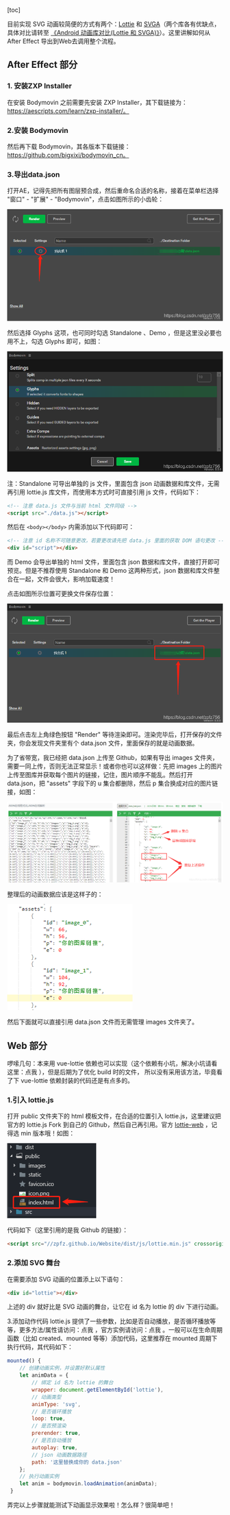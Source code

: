 [toc]

目前实现 SVG 动画较简便的方式有两个：[Lottie](https://github.com/airbnb/lottie-web) 和 [SVGA](http://svga.io/index.html)（两个库各有优缺点，具体对比请转至 [《Android 动画库对比(Lottie 和 SVGA)》](https://jfson.github.io/2018/01/08/41-anim/)）。这里讲解如何从 After Effect 导出到Web去调用整个流程。



## After Effect 部分

### 1. 安装ZXP Installer
在安装 Bodymovin 之前需要先安装 ZXP Installer，其下载链接为：https://aescripts.com/learn/zxp-installer/。

### 2.安装 Bodymovin
然后再下载 Bodymovin，其各版本下载链接：https://github.com/bigxixi/bodymovin_cn。

### 3.导出data.json
打开AE，记得先把所有图层预合成，然后重命名合适的名称，接着在菜单栏选择 "窗口" - "扩展" - "Bodymovin"，点击如图所示的小齿轮：

![img](images/watermark,type_ZmFuZ3poZW5naGVpdGk,shadow_10,text_aHR0cHM6Ly9ibG9nLmNzZG4ubmV0L3pwZno3NTY=,size_16,color_FFFFFF,t_70.png)

然后选择 Glyphs 这项，也可同时勾选 Standalone 、Demo ，但是这里没必要也用不上，勾选 Glyphs 即可，如图：

![img](images/watermark,type_ZmFuZ3poZW5naGVpdGk,shadow_10,text_aHR0cHM6Ly9ibG9nLmNzZG4ubmV0L3pwZno3NTY=,size_16,color_FFFFFF,t_70-20220704143159607.png)

注：Standalone 可导出单独的 js 文件，里面包含 json 动画数据和库文件，无需再引用 lottie.js 库文件，而使用本方式时可直接引用 js 文件，代码如下：

```html
<!-- 注意 data.js 文件与当前 html 文件同级 -->
<script src="./data.js"></script>
```
然后在 `<body></body>` 内需添加以下代码即可：

```html
<!-- 注意 id 名称不可随意更改，若要更改请先把 data.js 里面的获取 DOM 语句更改 -->
<div id="script"></div>
```

而 Demo 会导出单独的 html 文件，里面包含 json 数据和库文件，直接打开即可预览。但是不推荐使用 Standalone 和 Demo 这两种形式，json 数据和库文件整合在一起，文件会很大，影响加载速度！

点击如图所示位置可更换文件保存位置：

![img](images/watermark,type_ZmFuZ3poZW5naGVpdGk,shadow_10,text_aHR0cHM6Ly9ibG9nLmNzZG4ubmV0L3pwZno3NTY=,size_16,color_FFFFFF,t_70-20220704143249902.png)

最后点击左上角绿色按钮 "Render" 等待渲染即可。渲染完毕后，打开保存的文件夹，你会发现文件夹里有个 data.json 文件，里面保存的就是动画数据。

为了省带宽，我已经把 data.json 上传至 Github，如果有导出 images 文件夹，需要一同上传，否则无法正常显示！或者你也可以这样做：先把 images 上的图片上传至图库并获取每个图片的链接，记住，图片顺序不能乱。然后打开 data.json，把 "assets" 字段下的 u 集合都删除，然后 p 集合换成对应的图片链接，如图：

![img](images/watermark,type_ZmFuZ3poZW5naGVpdGk,shadow_10,text_aHR0cHM6Ly9ibG9nLmNzZG4ubmV0L3pwZno3NTY=,size_16,color_FFFFFF,t_70-20220704143300837.png)

整理后的动画数据应该是这样子的：

![img](images/20200130144521654.png)

然后下面就可以直接引用 data.json 文件而无需管理 images 文件夹了。



## Web 部分
啰嗦几句：本来用 vue-lottie 依赖也可以实现（这个依赖有小坑，解决小坑请看这里：点我 ），但是后期为了优化 build 时的文件， 所以没有采用该方法，毕竟看了下 vue-lottie 依赖封装的代码还是有点多的。

### 1.引入 lottie.js
打开 public 文件夹下的 html 模板文件，在合适的位置引入 lottie.js，这里建议把官方的 lottie.js Fork 到自己的 Github，然后自己再引用。官方 [lottie-web](https://github.com/airbnb/lottie-web/tree/master/build/player) ，记得选 min 版本哦！如图：

![img](images/20200130144635206.png)

代码如下（这里引用的是我 Github 的链接）：

```html
<script src="//zpfz.github.io/Website/dist/js/lottie.min.js" crossorigin="anonymous" type="text/javascript"></script>
```

### 2.添加 SVG 舞台
在需要添加 SVG 动画的位置添上以下语句：
```html
<div id="lottie"></div>
```
上述的 div 就好比是 SVG 动画的舞台，让它在 id 名为 lottie 的 div 下进行动画。

3.添加动作代码
lottie.js 提供了一些参数，比如是否自动播放，是否循环播放等等，更多方法/属性请访问：点我 ，官方实例请访问：点我 。一般可以在生命周期函数（比如 created、mounted 等等）添加代码，这里推荐在 mounted 周期下执行代码，其代码如下：

```js
mounted() {
    // 创建动画实例，并设置好默认属性  
    let animData = {
        // 绑定 id 名为 lottie 的舞台
        wrapper: document.getElementById('lottie'),
        // 动画类型
        animType: 'svg',
        // 是否循环播放
        loop: true,
        // 是否预渲染
        prerender: true,
        // 是否自动播放
        autoplay: true,
        // json 动画数据路径
        path: '这里替换成你的 data.json'
    };
    // 执行动画实例
    let anim = bodymovin.loadAnimation(animData);
 }
```
弄完以上步骤就能测试下动画显示效果啦！怎么样？很简单吧！
